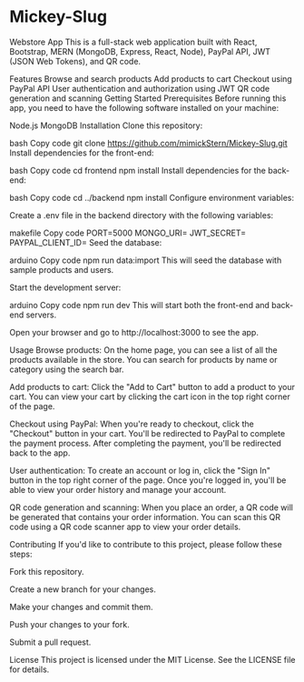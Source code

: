 # Mickey-Slug
Webstore App
This is a full-stack web application built with React, Bootstrap, MERN (MongoDB, Express, React, Node), PayPal API, JWT (JSON Web Tokens), and QR code.

Features
Browse and search products
Add products to cart
Checkout using PayPal API
User authentication and authorization using JWT
QR code generation and scanning
Getting Started
Prerequisites
Before running this app, you need to have the following software installed on your machine:

Node.js
MongoDB
Installation
Clone this repository:

bash
Copy code
git clone https://github.com/mimickStern/Mickey-Slug.git
Install dependencies for the front-end:

bash
Copy code
cd frontend
npm install
Install dependencies for the back-end:

bash
Copy code
cd ../backend
npm install
Configure environment variables:

Create a .env file in the backend directory with the following variables:

makefile
Copy code
PORT=5000
MONGO_URI=<your MongoDB connection string>
JWT_SECRET=<your JWT secret>
PAYPAL_CLIENT_ID=<your PayPal client ID>
Seed the database:

arduino
Copy code
npm run data:import
This will seed the database with sample products and users.

Start the development server:

arduino
Copy code
npm run dev
This will start both the front-end and back-end servers.

Open your browser and go to http://localhost:3000 to see the app.

Usage
Browse products: On the home page, you can see a list of all the products available in the store. You can search for products by name or category using the search bar.

Add products to cart: Click the "Add to Cart" button to add a product to your cart. You can view your cart by clicking the cart icon in the top right corner of the page.

Checkout using PayPal: When you're ready to checkout, click the "Checkout" button in your cart. You'll be redirected to PayPal to complete the payment process. After completing the payment, you'll be redirected back to the app.

User authentication: To create an account or log in, click the "Sign In" button in the top right corner of the page. Once you're logged in, you'll be able to view your order history and manage your account.

QR code generation and scanning: When you place an order, a QR code will be generated that contains your order information. You can scan this QR code using a QR code scanner app to view your order details.

Contributing
If you'd like to contribute to this project, please follow these steps:

Fork this repository.

Create a new branch for your changes.

Make your changes and commit them.

Push your changes to your fork.

Submit a pull request.

License
This project is licensed under the MIT License. See the LICENSE file for details.

